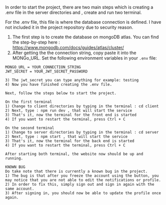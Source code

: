 In order to start the project, there are two main steps which is creating a .env file in the server directories and , create and run two terminal.

For the .env file, this file is where the database connection is defined. I have not included it in the project repository due to security reason.
1) The first step is to create the database on mongoDB atlas. You can find the step-by-step here : https://www.mongodb.com/docs/guides/atlas/cluster/
2) After getting the the connection string, copy paste it into the MONGo_URL. Set the following environment variables in your `.env` file:

```env
MONGO_URL = YOUR_CONNECTION_STRING
JWT_SECRET = YOUR_JWT_SECRET_PASSWORD

3) The jwt_secret you can type anything for example: testing
4) Now you have finished creating the .env file.

Next, follow the steps below to start the project. 

On the first terminal
1) Change to client directories by typing in the terminal : cd client
2) Next, type : npm run dev , that will start the service
3) That's it, now the terminal for the front end is started
4) If you want to restart the terminal, press Ctrl + C

On the second terminal
1) Change to server directories by typing in the terminal : cd server
2) Next, type : npm start , that will start the service
3) That's it, now the terminal for the back end is started
4) If you want to restart the terminal, press Ctrl + C

After starting both terminal, the website now should be up and running.

KNOWN BUG
Do take note that there is currently a known bug in the project. 
1) The bug is that after you freeze the account using the button, you may notice that you are not able to edit the notifications or profile.
2) In order to fix this, simply sign out and sign in again with the same account.
3) After signing in, you should now be able to update the profile once again.
